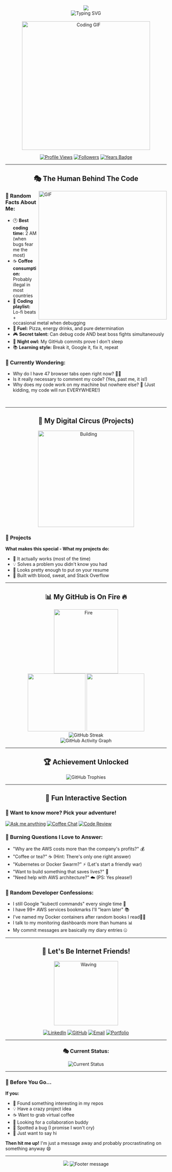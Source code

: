 <div align="center">
  <img src="https://capsule-render.vercel.app/api?type=waving&color=0:FF6B6B,50:4ECDC4,100:45B7D1&height=200&section=header&text=Hey,%20I'm%20Chhavi!&fontSize=50&fontColor=ffffff&animation=fadeIn&fontAlignY=35" />
</div>

<div align="center">
  <img src="https://readme-typing-svg.herokuapp.com?font=JetBrains+Mono&size=35&duration=1500&pause=500&color=FF6B6B&center=true&vCenter=true&multiline=true&width=800&height=100&lines=Backend+Developer+DevOps-Bug+%F0%9F%92%BB;Coffee+Addict+%E2%98%95+Cloud+Hunter+%F0%9F%90%9B;Open+Source+Enthusiast+%F0%9F%9A%80" alt="Typing SVG" />
</div>

<br/>

<div align="center">
  <img src="https://media.giphy.com/media/L8K62iTDkzGX6/giphy.gif" width="400" alt="Coding GIF"/>
</div>

<div align="center">
  
[![Profile Views](https://komarev.com/ghpvc/?username=chhavx1618&color=ff6b6b&style=for-the-badge&label=STALKERS)](https://github.com/chhavx1618)
[![Followers](https://img.shields.io/github/followers/chhavx1618?color=4ECDC4&style=for-the-badge&label=FOLLOWERS&logo=github)](https://github.com/chhavx1618)
[![Years Badge](https://badges.pufler.dev/years/chhavx1618?style=for-the-badge&color=45B7D1)](https://github.com/chhavx1618)

</div>

---

## <div align="center">🎭 The Human Behind The Code</div>

<img align="right" alt="GIF" src="https://media.giphy.com/media/13HgwGsXF0aiGY/giphy.gif" width="400"/>

### 🤔 Random Facts About Me:
- 🕐 **Best coding time:** 2 AM (when bugs fear me the most)
- ☕ **Coffee consumption:** Probably illegal in most countries
- 🎵 **Coding playlist:** Lo-fi beats + occasional metal when debugging
- 🍕 **Fuel:** Pizza, energy drinks, and pure determination
- 🎮 **Secret talent:** Can debug code AND beat boss fights simultaneously
- 🌙 **Night owl:** My GitHub commits prove I don't sleep
- 📚 **Learning style:** Break it, Google it, fix it, repeat

### 💭 Currently Wondering:
- Why do I have 47 browser tabs open right now? 🤷‍♀️
- Is it really necessary to comment my code? (Yes, past me, it is!)
- Why does my code work on my machine but nowhere else? 🤔 (Just kidding, my code will run EVERYWHERE!)

<br clear="right"/>

---


## <div align="center">🎪 My Digital Circus (Projects)</div>

<div align="center">
  <img src="https://media.giphy.com/media/3oKIPnAiaMCws8nOsE/giphy.gif" width="300" alt="Building"/>
</div>

### 🚀 **Projects**

<div align="left">

**What makes this special - What my projects do:**
- 🚀 It actually works (most of the time)
- 💡 Solves a problem you didn't know you had
- 🎨 Looks pretty enough to put on your resume
- 🔧 Built with blood, sweat, and Stack Overflow


</div>

---

## <div align="center">📊 My GitHub is On Fire 🔥</div>

<div align="center">
  <img src="https://media.giphy.com/media/3o7qDSOvfaCO9b3MlO/giphy.gif" width="200" alt="Fire"/>
</div>

<div align="center">
  <img height="180em" src="https://github-readme-stats.vercel.app/api?username=chhavx1618&show_icons=true&theme=tokyonight&include_all_commits=true&count_private=true&hide_border=true&bg_color=0D1117&title_color=FF6B6B&icon_color=4ECDC4&text_color=ffffff"/>
  <img height="180em" src="https://github-readme-stats.vercel.app/api/top-langs/?username=chhavx1618&layout=compact&langs_count=8&theme=tokyonight&hide_border=true&bg_color=0D1117&title_color=FF6B6B&text_color=ffffff"/>
</div>

<div align="center">
  <img src="https://github-readme-streak-stats.herokuapp.com/?user=chhavx1618&theme=tokyonight&hide_border=true&background=0D1117&stroke=FF6B6B&ring=4ECDC4&fire=45B7D1&currStreakLabel=ffffff" alt="GitHub Streak" />
</div>

<div align="center">
  <img src="https://github-readme-activity-graph.vercel.app/graph?username=chhavx1618&theme=tokyo-night&hide_border=true&bg_color=0D1117&color=FF6B6B&line=4ECDC4&point=45B7D1" alt="GitHub Activity Graph" />
</div>

---

## <div align="center">🏆 Achievement Unlocked</div>

<div align="center">
  <img src="https://github-profile-trophy.vercel.app/?username=chhavx1618&theme=tokyonight&no-frame=true&no-bg=true&margin-w=4&row=1&column=6" alt="GitHub Trophies" />
</div>

---

## <div align="center">🎯 Fun Interactive Section</div>

<div align="left">

### 🎲 Want to know more? Pick your adventure!

[![Ask me anything](https://img.shields.io/badge/Ask%20me-anything-FF6B6B?style=for-the-badge&logo=github&logoColor=white)](https://github.com/chhavx1618/chhavx1618/issues/new)
[![Coffee Chat](https://img.shields.io/badge/☕-Coffee%20Chat-4ECDC4?style=for-the-badge)](mailto:chhavi.cw.1618@gmail.com)
[![Code Review](https://img.shields.io/badge/👀-Code%20Review-45B7D1?style=for-the-badge)](https://github.com/chhavx1618)

### 🤔 Burning Questions I Love to Answer:
- "Why are the AWS costs more than the company's profits?" 💰
- "Coffee or tea?" ☕ (Hint: There's only one right answer)
- "Kubernetes or Docker Swarm?" ⚡ (Let's start a friendly war)
- "Want to build something that saves lives?" 🚀
- "Need help with AWS architecture?" ☁️ (PS: Yes please!)

### 🎪 Random Developer Confessions:
- I still Google "kubectl commands" every single time 🙈
- I have 99+ AWS services bookmarks I'll "learn later" 📚
- I've named my Docker containers after random books I read🦸‍♂️
- I talk to my monitoring dashboards more than humans 📊
- My commit messages are basically my diary entries 🤐

</div>

---

## <div align="center">💌 Let's Be Internet Friends!</div>

<div align="center">
  <img src="https://media.giphy.com/media/LnQjpWaON8nhr21vNW/giphy.gif" width="200" alt="Waving"/>
</div>

<div align="center">

[![LinkedIn](https://img.shields.io/badge/LinkedIn-Let's%20Connect-0A66C2?style=for-the-badge&logo=linkedin&logoColor=white)](https://www.linkedin.com/in/chhavi-arora-b2483127a/)
[![GitHub](https://img.shields.io/badge/GitHub-Follow%20My%20Journey-333333?style=for-the-badge&logo=github&logoColor=white)](https://github.com/chhavx1618)
[![Email](https://img.shields.io/badge/Email-Say%20Hi-D14836?style=for-the-badge&logo=gmail&logoColor=white)](mailto:chhavi.cw.1618@gmail.com)
[![Portfolio](https://img.shields.io/badge/Portfolio-Check%20It%20Out-000000?style=for-the-badge&logo=About.me&logoColor=white)](https://chhaxportfolio.vercel.app/)

</div>

---

<div align="center">
  
### 🎭 Current Status:
<img src="https://readme-typing-svg.herokuapp.com?font=Fira+Code&size=20&duration=2000&pause=1000&color=4ECDC4&center=true&vCenter=true&width=600&lines=Currently+debugging+life...+%F0%9F%90%9B;Building+cool+stuff+%F0%9F%9A%80;Probably+drinking+coffee+%E2%98%95;Open+to+new+opportunities+%F0%9F%92%BC;Always+down+for+a+good+chat+%F0%9F%92%AC" alt="Current Status" />

</div>

---

<div align="left">

### 💝 Before You Go...

**If you:**
- 🌟 Found something interesting in my repos
- 💡 Have a crazy project idea
- ☕ Want to grab virtual coffee
- 🤝 Looking for a collaboration buddy
- 🐛 Spotted a bug (I promise I won't cry)
- 🎯 Just want to say hi

**Then hit me up!** I'm just a message away and probably procrastinating on something anyway 😄

</div>

---

<div align="center">
  <img src="https://capsule-render.vercel.app/api?type=waving&color=0:FF6B6B,50:4ECDC4,100:45B7D1&height=150&section=footer&animation=fadeIn" />
  
  <img src="https://readme-typing-svg.herokuapp.com?font=Fira+Code&size=16&duration=3000&pause=1000&color=FF6B6B&center=true&vCenter=true&width=500&lines=Thanks+for+stopping+by!+%F0%9F%9A%80;Made+with+%E2%9D%A4%EF%B8%8F+and+lots+of+coffee;Happy+coding!+%F0%9F%91%A8%E2%80%8D%F0%9F%92%BB;Let's+build+something+amazing!+%E2%9C%A8" alt="Footer message" />
</div>
